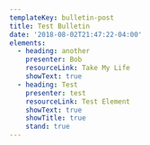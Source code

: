 ```yaml
---
templateKey: bulletin-post
title: Test Bulletin
date: '2018-08-02T21:47:22-04:00'
elements:
  - heading: another
    presenter: Bob
    resourceLink: Take My Life
    showText: true
  - heading: Test
    presenter: test
    resourceLink: Test Element
    showText: true
    showTitle: true
    stand: true
---
```


